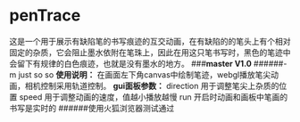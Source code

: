 # penTrace
这是一个用于展示有缺陷笔的书写痕迹的互交动画，在有缺陷的的笔头上有个相对固定的杂质，它会阻止墨水依附在笔珠上，因此在用这只笔书写时，黑色的笔迹中会留下有规律的白色痕迹，也就是没有墨水的地方。
###**master V1.0**
######-m just so so
**使用说明：**
在画面左下角canvas中绘制笔迹，webgl播放笔尖动画，相机控制采用轨道控制。
**gui面板参数：**
direction 用于调整笔尖上杂质的位置
speed 用于调整动画的速度，值越小播放越慢
run 开启时动画和画板中笔画的书写是实时的
######使用火狐浏览器测试通过